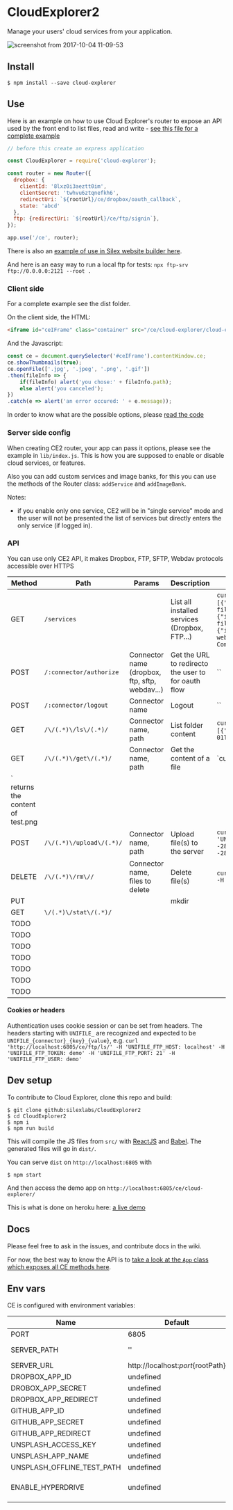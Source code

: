 # CloudExplorer2

Manage your users' cloud services from your application.

![screenshot from 2017-10-04 11-09-53](https://user-images.githubusercontent.com/715377/31186578-a357a146-a8f4-11e7-8650-f95d16f643b0.png)


## Install

```
$ npm install --save cloud-explorer
```

## Use

Here is an example on how to use Cloud Explorer's router to expose an API used by the front end to list files, read and write - [see this file for a complete example](https://github.com/silexlabs/CloudExplorer2/blob/main/lib/index.js)

```js
// before this create an express application

const CloudExplorer = require('cloud-explorer');

const router = new Router({
  dropbox: {
    clientId: '8lxz0i3aeztt0im',
    clientSecret: 'twhvu6ztqnefkh6',
    redirectUri: `${rootUrl}/ce/dropbox/oauth_callback`,
    state: 'abcd'
  },
  ftp: {redirectUri: `${rootUrl}/ce/ftp/signin`},
});

app.use('/ce', router);
```

There is also an [example of use in Silex website builder here](https://github.com/silexlabs/Silex/blob/develop/dist/server/CloudExplorerRouter.js).

And here is an easy way to run a local ftp for tests: `npx ftp-srv ftp://0.0.0.0:2121 --root .`

### Client side

For a complete example see the dist folder.

On the client side, the HTML:

```html
<iframe id="ceIFrame" class="container" src="/ce/cloud-explorer/cloud-explorer.html" />
```

And the Javascript:

```javascript
const ce = document.querySelector('#ceIFrame').contentWindow.ce;
ce.showThumbnails(true);
ce.openFile(['.jpg', '.jpeg', '.png', '.gif'])
.then(fileInfo => {
    if(fileInfo) alert('you chose:' + fileInfo.path);
    else alert('you canceled');
})
.catch(e => alert('an error occured: ' + e.message));
```

In order to know what are the possible options, please [read the code](./src/js/App.jsx)

### Server side config

When creating CE2 router, your app can pass it options, please see the example in `lib/index.js`. This is how you are supposed to enable or disable cloud services, or features.

Also you can add custom services and image banks, for this you can use the methods of the Router class: `addService` and `addImageBank`.

Notes:

* if you enable only one service, CE2 will be in "single service" mode and the user will not be presented the list of services but directly enters the only service (if logged in).

### API

You can use only CE2 API, it makes Dropbox, FTP, SFTP, Webdav protocols accessible over HTTPS

| Method | Path | Params | Description | Example |
| -- | -- | -- | -- | -- |
| GET | `/services` |  | List all installed services (Dropbox, FTP...) | `curl 'http://localhost:6805/ce/services'` returns `[{"isDir":true,"isService":true,"mime":"application/json","name":"github","isLoggedIn":false,"isOAuth":true,"displayName":"GitHub","icon":"../assets/github.png","description":"Edit files from your GitHub repository."},{"isDir":true,"isService":true,"mime":"application/json","name":"dropbox","isLoggedIn":false,"isOAuth":true,"displayName":"Dropbox","icon":"../assets/dropbox.png","description":"Edit files from your Dropbox."},{"isDir":true,"isService":true,"mime":"application/json","name":"ftp","isLoggedIn":false,"isOAuth":false,"displayName":"FTP","icon":"../assets/ftp.png","description":"Edit files on a web FTP server."},{"isDir":true,"isService":true,"mime":"application/json","name":"fs","isLoggedIn":true,"isOAuth":false,"username":"lexoyo","displayName":"Your Computer","icon":"","description":"Edit files on your local drive."}]` |
| POST | `/:connector/authorize` | Connector name (dropbox, ftp, sftp, webdav...) | Get the URL to redirecto the user to for oauth flow | `` |
| POST | `/:connector/logout` | Connector name | Logout | `` |
| GET | `/\/(.*)\/ls\/(.*)/` | Connector name, path | List folder content | `curl 'http://localhost:6805/ce/ftp/ls/' -H 'UNIFILE_FTP_HOST: localhost' -H 'UNIFILE_FTP_TOKEN: demo' -H 'UNIFILE_FTP_PORT: 2121' -H 'UNIFILE_FTP_USER: demo'` returns `[{"size":0,"modified":"2001-03-01T12:30:00.000Z","name":"upload","isDir":true,"mime":"application/directory"},{"size":0,"modified":"2022-12-01T23:00:00.000Z","name":"download","isDir":true,"mime":"application/directory"}]` |
| GET  | `/\/(.*)\/get\/(.*)/` | Connector name, path | Get the content of a file | `curl 'http://localhost:6805/ce/ftp/get/path/to/test.png' -H 'UNIFILE_FTP_HOST: localhost' -H 'UNIFILE_FTP_TOKEN: demo' -H 'UNIFILE_FTP_PORT: 2121' -H 'UNIFILE_FTP_USER: demo'
` returns the content of test.png |
| POST  | `/\/(.*)\/upload\/(.*)/` | Connector name, path | Upload file(s) to the server | `curl 'http://localhost:6805/ce/ftp/upload/' -X POST -H 'UNIFILE_FTP_HOST: localhost' -H 'UNIFILE_FTP_PASSWORD: demo' -H 'UNIFILE_FTP_TOKEN: nothing' -H 'UNIFILE_FTP_PORT: 2121' -H 'UNIFILE_FTP_USER: demo'  -H 'Content-Type: multipart/form-data; boundary=---------------------------2814941533969992343925519265' --data-binary $'-----------------------------2814941533969992343925519265\r\nContent-Disposition: form-data; name="content"; filename="croix.svg"\r\nContent-Type: image/svg+xml\r\n\r\n-----------------------------2814941533969992343925519265--\r\n'` |
| DELETE | `/\/(.*)\/rm\//` | Connector name, files to delete | Delete file(s) | `curl 'http://localhost:6805/ce/ftp/rm/' -X DELETE -H 'Content-Type: application/json' -H 'UNIFILE_FTP_HOST: localhost' -H 'UNIFILE_FTP_PASSWORD: demo' -H 'UNIFILE_FTP_TOKEN: nothing' -H 'UNIFILE_FTP_PORT: 2121' -H 'UNIFILE_FTP_USER: demo' --data-binary '[{"name":"unlink","path":"tmp/croix.svg"}]'` |
| PUT  |  |  | mkdir |  |
| GET  | `\/(.*)\/stat\/(.*)/` |  |  |  |
| TODO  |  |  |  |  |
| TODO  |  |  |  |  |
| TODO  |  |  |  |  |
| TODO  |  |  |  |  |
| TODO  |  |  |  |  |
| TODO  |  |  |  |  |
| TODO  |  |  |  |  |

#### Cookies or headers

Authentication uses cookie session or can be set from headers. The headers starting with `UNIFILE_` are recognized and expected to be `UNIFILE_{connector}_{key}_{value}`, e.g. `curl 'http://localhost:6805/ce/ftp/ls/' -H 'UNIFILE_FTP_HOST: localhost' -H 'UNIFILE_FTP_TOKEN: demo' -H 'UNIFILE_FTP_PORT: 21' -H 'UNIFILE_FTP_USER: demo'`


## Dev setup

To contribute to Cloud Explorer, clone this repo and build:

```
$ git clone github:silexlabs/CloudExplorer2
$ cd CloudExplorer2
$ npm i
$ npm run build
```

This will compile the JS files from `src/` with [ReactJS](https://facebook.github.io/react/) and [Babel](https://babeljs.io/). The generated files will go in `dist/`.

You can serve `dist` on `http://localhost:6805` with

```
$ npm start
```

And then access the demo app on `http://localhost:6805/ce/cloud-explorer/`

This is what is done on heroku here: [a live demo](https://cloud-explorer2.herokuapp.com/ce/cloud-explorer/)

## Docs

Please feel free to ask in the issues, and contribute docs in the wiki.

For now, the best way to know the API is to [take a look at the `App` class which exposes all CE methods here](https://github.com/silexlabs/CloudExplorer2/blob/main/src/js/App.jsx#L106).

## Env vars

CE is configured with environment variables:

| Name | Default | Description |
| -- | -- | -- |
| PORT | 6805 | |
| SERVER_PATH | '' | Example: '/a-path' |
| SERVER_URL | http://localhost:${port}${rootPath} | |
| DROPBOX_APP_ID | undefined | |
| DROBOX_APP_SECRET | undefined | |
| DROPBOX_APP_REDIRECT | undefined | |
| GITHUB_APP_ID | undefined | |
| GITHUB_APP_SECRET | undefined | |
| GITHUB_APP_REDIRECT | undefined | |
| UNSPLASH_ACCESS_KEY | undefined | |
| UNSPLASH_APP_NAME | undefined | |
| UNSPLASH_OFFLINE_TEST_PATH | undefined | |
| ENABLE_HYPERDRIVE | undefined | "true" or anything else |

